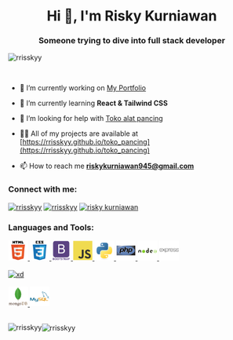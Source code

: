 <h1 align="center">Hi 👋, I'm Risky Kurniawan</h1>
<h3 align="center">Someone trying to dive into full stack developer</h3>

<p align="left"> <img src="https://komarev.com/ghpvc/?username=rrisskyy&label=Profile%20views&color=0e75b6&style=flat" alt="rrisskyy" /> </p>


<p align="left"> <a href="https://twitter.com/" target="blank"><img src="https://img.shields.io/twitter/follow/?logo=twitter&style=for-the-badge" alt="" /></a> </p>

- 🔭 I’m currently working on [My Portfolio](https://github.com/rrisskyy/portfolio)

- 🌱 I’m currently learning **React & Tailwind CSS**

- 🤝 I’m looking for help with [Toko alat pancing](https://github.com/rrisskyy/TOKOPANCING)

- 👨‍💻 All of my projects are available at [https://rrisskyy.github.io/toko_pancing](https://rrisskyy.github.io/toko_pancing)

- 📫 How to reach me **riskykurniawan945@gmail.com**

<h3 align="left">Connect with me:</h3>
<p align="left">
<a href="https://fb.com/rrisskyy" target="blank"><img align="center" src="https://raw.githubusercontent.com/rahuldkjain/github-profile-readme-generator/master/src/images/icons/Social/facebook.svg" alt="rrisskyy" height="30" width="40" /></a>
<a href="https://instagram.com/rrisskyy" target="blank"><img align="center" src="https://raw.githubusercontent.com/rahuldkjain/github-profile-readme-generator/master/src/images/icons/Social/instagram.svg" alt="rrisskyy" height="30" width="40" /></a>
<a href="https://www.youtube.com/c/risky kurniawan" target="blank"><img align="center" src="https://raw.githubusercontent.com/rahuldkjain/github-profile-readme-generator/master/src/images/icons/Social/youtube.svg" alt="risky kurniawan" height="30" width="40" /></a>
</p>
<h3 align="left">Languages and Tools:</h3>
<p align="left"> 
  <a href="https://www.w3.org/html/" target="_blank"> 
    <img src="https://raw.githubusercontent.com/devicons/devicon/master/icons/html5/html5-original-wordmark.svg" alt="html5" width="40" height="40"/> 
  </a> 
  <a href="https://www.w3schools.com/css/" target="_blank">
    <img src="https://raw.githubusercontent.com/devicons/devicon/master/icons/css3/css3-original-wordmark.svg" alt="css3" width="40" height="40"/> 
  </a> 
   <a href="https://getbootstrap.com" target="_blank"> 
    <img src="https://raw.githubusercontent.com/devicons/devicon/master/icons/bootstrap/bootstrap-plain-wordmark.svg" alt="bootstrap" width="40" height="40"/> 
  </a> 

 <a href="https://developer.mozilla.org/en-US/docs/Web/JavaScript" target="_blank"> 
    <img src="https://raw.githubusercontent.com/devicons/devicon/master/icons/javascript/javascript-original.svg" alt="javascript" width="40" height="40"/> 
  </a> 
  <a href="https://www.python.org" target="_blank"> 
    <img src="https://raw.githubusercontent.com/devicons/devicon/master/icons/python/python-original.svg" alt="python" width="40" height="40"/> 
  </a>
  <a href="https://www.php.net" target="_blank"> 
    <img src="https://raw.githubusercontent.com/devicons/devicon/master/icons/php/php-original.svg" alt="php" width="40" height="40"/> 
  </a>
  <a href="https://nodejs.org" target="_blank"> 
    <img src="https://raw.githubusercontent.com/devicons/devicon/master/icons/nodejs/nodejs-original-wordmark.svg" alt="nodejs" width="40" height="40"/> 
  </a> 
  <a href="https://expressjs.com" target="_blank"> 
    <img src="https://raw.githubusercontent.com/devicons/devicon/master/icons/express/express-original-wordmark.svg" alt="express" width="40" height="40"/> 
  </a> 
  <br><br>
  <a href="https://www.adobe.com/products/xd.html" target="_blank"> 
    <img src="https://cdn.worldvectorlogo.com/logos/adobe-xd.svg" alt="xd" width="40" height="40"/> 
  </a> 
  <br><br>
  <a href="https://www.mongodb.com/" target="_blank"> 
    <img src="https://raw.githubusercontent.com/devicons/devicon/master/icons/mongodb/mongodb-original-wordmark.svg" alt="mongodb" width="40" height="40"/> 
  </a> 
  <a href="https://www.mysql.com/" target="_blank"> 
    <img src="https://raw.githubusercontent.com/devicons/devicon/master/icons/mysql/mysql-original-wordmark.svg" alt="mysql" width="40" height="40"/> 
  </a> 
  <br><br>
</p>

<p><img align="left" src="https://github-readme-stats.vercel.app/api/top-langs?username=rrisskyy&show_icons=true&locale=en&layout=compact" alt="rrisskyy" /></p>

<p><img align="center" width="500" height="200" src="https://github-readme-streak-stats.herokuapp.com/?user=rrisskyy&" alt="rrisskyy" /></p>
